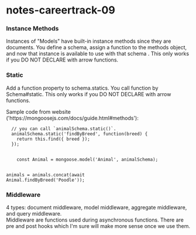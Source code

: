 # notes-careertrack-09
### Instance Methods
<p>Instances of "Models" have built-in instance methods since they are documents. You define a schema, assign a function to the methods object, and now that instance is available to use with that schema . This only works if you DO NOT DECLARE with arrow functions.</p>

### Static 
<p>Add a function property to schema.statics. You call function by Schema#static. This only works if you  DO NOT DECLARE with arrow functions.</p>Sample code from website ('https://mongoosejs.com/docs/guide.html#methods'):<br>
<code>
  // you can call `animalSchema.static()`.
  animalSchema.static('findByBreed', function(breed) {
    return this.find({ breed });
  });<br><br>
    const Animal = mongoose.model('Animal', animalSchema);

  animals = animals.concat(await Animal.findByBreed('Poodle'));</code>

### Middleware
4 types: document middleware, model middleware, aggregate middleware, and query middleware.   
Middleware are functions used during asynchronous functions. There are pre and post hooks which I'm sure will make more sense once we use them. 
